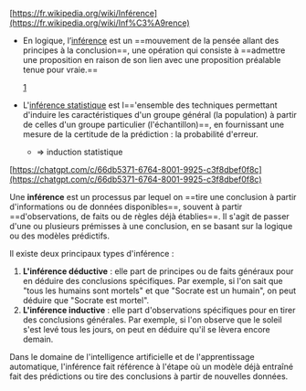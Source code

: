 [https://fr.wikipedia.org/wiki/Inférence](https://fr.wikipedia.org/wiki/Inf%C3%A9rence)

- En logique, l’[inférence](https://fr.wikipedia.org/wiki/Inf%C3%A9rence_(logique)) est un ==mouvement de la pensée allant des principes à la conclusion==, une opération qui consiste à ==admettre une proposition en raison de son lien avec une proposition préalable tenue pour vraie.==
    
    [1](https://fr.wikipedia.org/wiki/Inf%C3%A9rence#cite_note-1)
    
- L'[inférence statistique](https://fr.wikipedia.org/wiki/Inf%C3%A9rence_statistique) est l=='ensemble des techniques permettant d'induire les caractéristiques d'un groupe général (la population) à partir de celles d'un groupe particulier (l'échantillon)==, en fournissant une mesure de la certitude de la prédiction : la probabilité d'erreur.
    - ⇒ induction statistique

[https://chatgpt.com/c/66db5371-6764-8001-9925-c3f8dbef0f8c](https://chatgpt.com/c/66db5371-6764-8001-9925-c3f8dbef0f8c)

Une **inférence** est un processus par lequel on ==tire une conclusion à partir d'informations ou de données disponibles==, souvent à partir ==d'observations, de faits ou de règles déjà établies==. Il s'agit de passer d'une ou plusieurs prémisses à une conclusion, en se basant sur la logique ou des modèles prédictifs.

Il existe deux principaux types d'inférence :

1. **L'inférence déductive** : elle part de principes ou de faits généraux pour en déduire des conclusions spécifiques. Par exemple, si l'on sait que "tous les humains sont mortels" et que "Socrate est un humain", on peut déduire que "Socrate est mortel".
2. **L'inférence inductive** : elle part d'observations spécifiques pour en tirer des conclusions générales. Par exemple, si l'on observe que le soleil s'est levé tous les jours, on peut en déduire qu'il se lèvera encore demain.

Dans le domaine de l'intelligence artificielle et de l'apprentissage automatique, l'inférence fait référence à l'étape où un modèle déjà entraîné fait des prédictions ou tire des conclusions à partir de nouvelles données.
